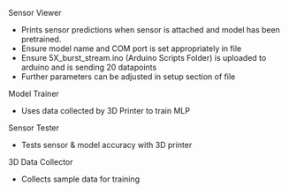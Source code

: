 Sensor Viewer
- Prints sensor predictions when sensor is attached and model has been pretrained.
- Ensure model name and COM port is set appropriately in file
- Ensure 5X_burst_stream.ino (Arduino Scripts Folder) is uploaded to arduino and is sending 20 datapoints
- Further parameters can be adjusted in setup section of file


Model Trainer
- Uses data collected by 3D Printer to train MLP


Sensor Tester
- Tests sensor & model accuracy with 3D printer


3D Data Collector
- Collects sample data for training
